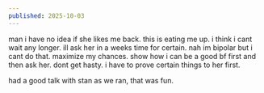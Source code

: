 ```yaml
---
published: 2025-10-03
---
```


man i have no idea if she likes me back. this is eating me up. i think i cant wait any longer. ill ask her in a weeks time for certain. nah im bipolar but i cant do that. maximize my chances. show how i can be a good bf first and then ask her. dont get hasty. i have to prove certain things to her first.

had a good talk with stan as we ran, that was fun.
